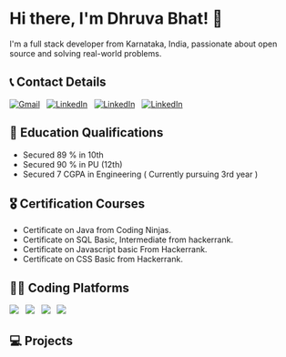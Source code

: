 # Hi there, I'm Dhruva Bhat! 👋

I'm a full stack developer from Karnataka, India, passionate about open source and solving real-world problems.

## 📞 Contact Details

<a href="mailto:dhruvabhat24@gmail.com"><img alt="Gmail" src="https://img.shields.io/badge/Gmail-D14836?style=for-the-badge&logo=gmail&logoColor=white" /></a> &nbsp;
<a href="https://www.linkedin.com/in/dhruvabhatsn/"><img alt="LinkedIn" src="https://img.shields.io/badge/LinkedIn-0077B5?style=for-the-badge&logo=linkedin&logoColor=white"/></a> &nbsp;
<a href="https://dhruvabhat.netlify.app/"><img alt="LinkedIn" src="https://img.shields.io/badge/website-000000?style=for-the-badge&logo=About.me&logoColor=white"/></a> &nbsp;
 <a href="https://linktr.ee/dhruva24"> <img alt="LinkedIn" src="https://img.shields.io/badge/linktree-39E09B?style=for-the-badge&logo=linktree&logoColor=white"/></a> &nbsp;

## 📖 Education Qualifications
  - Secured 89 % in 10th
  - Secured 90 % in PU (12th)
  - Secured 7 CGPA in Engineering ( Currently pursuing 3rd year )

## 🎖️ Certification Courses
 - Certificate on Java from Coding Ninjas.
 - Certificate on SQL Basic, Intermediate from hackerrank. 
 - Certificate on Javascript basic From Hackerrank.
 - Certificate on CSS Basic from Hackerrank.

## 👨‍💻 Coding Platforms
   <a href="https://www.hackerrank.com/dhruvabhat24"><img src="https://img.shields.io/badge/-Hackerrank-2EC866?style=for-the-badge&logo=HackerRank&logoColor=white"/></a> &nbsp;
   <a herf="https://leetcode.com/u/dhruvabhat/"><img src="https://img.shields.io/badge/-LeetCode-FFA116?style=for-the-badge&logo=LeetCode&logoColor=black"/></a> &nbsp;
  <a href="https://www.geeksforgeeks.org/user/dhruvab1dkd/"><img src="https://img.shields.io/badge/GeeksforGeeks-298D46?style=for-the-badge&logo=geeksforgeeks&logoColor=white"/></a> &nbsp;
      <a href="https://www.codechef.com/users/dhruva_77"><img src="https://img.shields.io/badge/Codechef-%23B92B27.svg?&style=for-the-badge&logo=Codechef&logoColor=white"/></a> &nbsp;

## 💻 Projects 